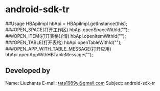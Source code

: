 # android-sdk-tr

##Usage
    HBApiImpl hbApi = HBApiImpl.getInstance(this);
###OPEN_SPACE(打开工作区)
    hbApi.openSpaceWithId("");
###OPEN_ITEM(打开表格详情)
    hbApi.openItemWithId("");
###OPEN_TABLE(打开表格)
    hbApi.openTableWithId("");
###OPEN_APP_WITH_TABLE_MESSAGE(打开应用)
    hbApi.openAppWithHBTableMessage("");
    
Developed by
------------
Name: Liuzhanta 
E-mail: tata1989y@gmail.com 
Subject: android-sdk-tr  